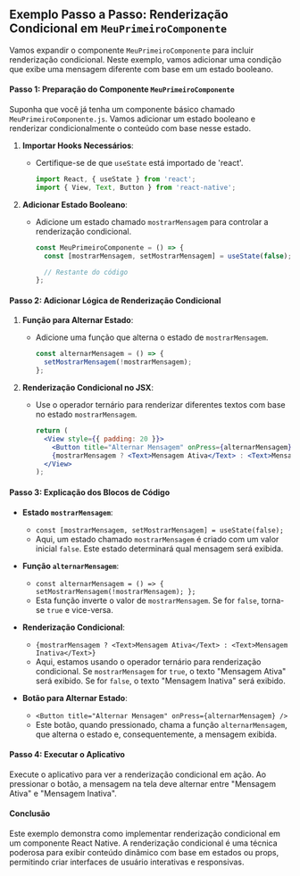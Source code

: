 ## Exemplo Passo a Passo: Renderização Condicional em `MeuPrimeiroComponente`

Vamos expandir o componente `MeuPrimeiroComponente` para incluir renderização condicional. Neste exemplo, vamos adicionar uma condição que exibe uma mensagem diferente com base em um estado booleano.

#### Passo 1: Preparação do Componente `MeuPrimeiroComponente`

Suponha que você já tenha um componente básico chamado `MeuPrimeiroComponente.js`. Vamos adicionar um estado booleano e renderizar condicionalmente o conteúdo com base nesse estado.

1. **Importar Hooks Necessários**:
   - Certifique-se de que `useState` está importado de 'react'.
     ```jsx
     import React, { useState } from 'react';
     import { View, Text, Button } from 'react-native';
     ```

2. **Adicionar Estado Booleano**:
   - Adicione um estado chamado `mostrarMensagem` para controlar a renderização condicional.
     ```jsx
     const MeuPrimeiroComponente = () => {
       const [mostrarMensagem, setMostrarMensagem] = useState(false);

       // Restante do código
     };
     ```

#### Passo 2: Adicionar Lógica de Renderização Condicional

1. **Função para Alternar Estado**:
   - Adicione uma função que alterna o estado de `mostrarMensagem`.
     ```jsx
     const alternarMensagem = () => {
       setMostrarMensagem(!mostrarMensagem);
     };
     ```

2. **Renderização Condicional no JSX**:
   - Use o operador ternário para renderizar diferentes textos com base no estado `mostrarMensagem`.
     ```jsx
     return (
       <View style={{ padding: 20 }}>
         <Button title="Alternar Mensagem" onPress={alternarMensagem} />
         {mostrarMensagem ? <Text>Mensagem Ativa</Text> : <Text>Mensagem Inativa</Text>}
       </View>
     );
     ```

#### Passo 3: Explicação dos Blocos de Código

- **Estado `mostrarMensagem`**:
  - `const [mostrarMensagem, setMostrarMensagem] = useState(false);`
  - Aqui, um estado chamado `mostrarMensagem` é criado com um valor inicial `false`. Este estado determinará qual mensagem será exibida.

- **Função `alternarMensagem`**:
  - `const alternarMensagem = () => { setMostrarMensagem(!mostrarMensagem); };`
  - Esta função inverte o valor de `mostrarMensagem`. Se for `false`, torna-se `true` e vice-versa.

- **Renderização Condicional**:
  - `{mostrarMensagem ? <Text>Mensagem Ativa</Text> : <Text>Mensagem Inativa</Text>}`
  - Aqui, estamos usando o operador ternário para renderização condicional. Se `mostrarMensagem` for `true`, o texto "Mensagem Ativa" será exibido. Se for `false`, o texto "Mensagem Inativa" será exibido.

- **Botão para Alternar Estado**:
  - `<Button title="Alternar Mensagem" onPress={alternarMensagem} />`
  - Este botão, quando pressionado, chama a função `alternarMensagem`, que alterna o estado e, consequentemente, a mensagem exibida.

#### Passo 4: Executar o Aplicativo

Execute o aplicativo para ver a renderização condicional em ação. Ao pressionar o botão, a mensagem na tela deve alternar entre "Mensagem Ativa" e "Mensagem Inativa".

#### Conclusão

Este exemplo demonstra como implementar renderização condicional em um componente React Native. A renderização condicional é uma técnica poderosa para exibir conteúdo dinâmico com base em estados ou props, permitindo criar interfaces de usuário interativas e responsivas.